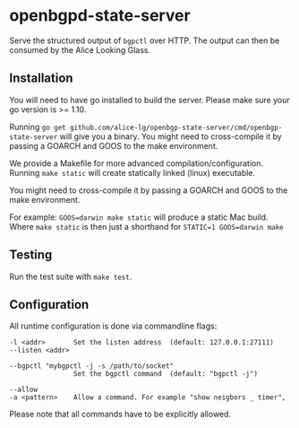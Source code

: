 
# openbgpd-state-server

Serve the structured output of `bgpctl` over HTTP.
The output can then be consumed by the Alice Looking Glass.


## Installation

You will need to have go installed to build the server. Please make
sure your go version is >= 1.10.

Running `go get github.com/alice-lg/openbgp-state-server/cmd/openbgp-state-server`
will give you a binary. You might need to cross-compile
it by passing a GOARCH and GOOS to the make environment.

We provide a Makefile for more advanced compilation/configuration.
Running `make static` will create statically linked (linux)
executable.

You might need to cross-compile it by passing a GOARCH
and GOOS to the make environment.

For example: `GOOS=darwin make static` will produce a static Mac build.
Where `make static` is then just a shorthand for `STATIC=1 GOOS=darwin make`

## Testing

Run the test suite with `make test`.

## Configuration

All runtime configuration is done via commandline flags:

    -l <addr>       Set the listen address  (default: 127.0.0.1:27111)
    --listen <addr>

    --bgpctl "mybgpctl -j -s /path/to/socket"
                    Set the bgpctl command  (default: "bgpctl -j")

    --allow
    -a <pattern>    Allow a command. For example "show neigbors _ timer",
                    
Please note that all commands have to be explicitly allowed.

